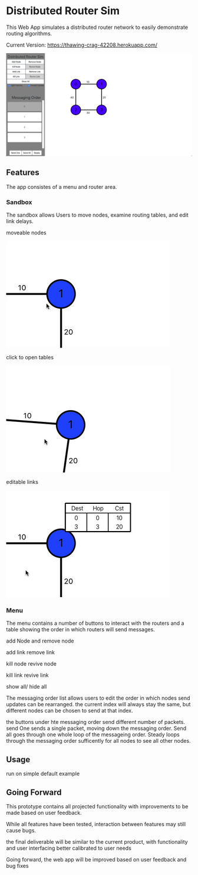 # Distributed Router Sim

This Web App simulates a distributed router network to easily demonstrate routing algorithms.

Current Version: https://thawing-crag-42208.herokuapp.com/

![Alt text](readmeFiles/overview.png?raw=true "Title")

## Features

The app consistes of a menu and router area. 

### Sandbox 
The sandbox allows Users to move nodes, examine routing tables, and edit link delays.

moveable nodes 

![Alt text](readmeFiles/moveDemo.gif?raw=true "Title")

click to open tables

![Alt text](readmeFiles/tableDemo.gif?raw=true "Title")


editable links

![Alt text](readmeFiles/linkDemo.gif?raw=true "Title")


### Menu 

The menu contains a number of buttons to interact with the routers and a table showing the order in which routers will send messages. 



add Node and remove node

add link remove link

kill node revive node

kill link revive link

show all/ hide all

The messaging order list allows users to edit the order in which nodes send updates can be rearranged. the current index will always stay the same, but different nodes can be chosen to send at that index.

the buttons under hte messaging order send different number of packets. send One sends a single packet, moving down the messaging order. Send all goes through one whole loop of the messageing order. Steady loops through the messaging order sufficently for all nodes to see all other nodes.

## Usage

run on simple default example

## Going Forward

This prototype contains all projected functionality with improvements to be made based on user feedback.

While all features have been tested, interaction between features may still cause bugs.



the final deliverable will be similar to the current product, with functionality and user interfacing better calibrated to user needs

Going forward, the web app will be improved based on user feedback and bug fixes
